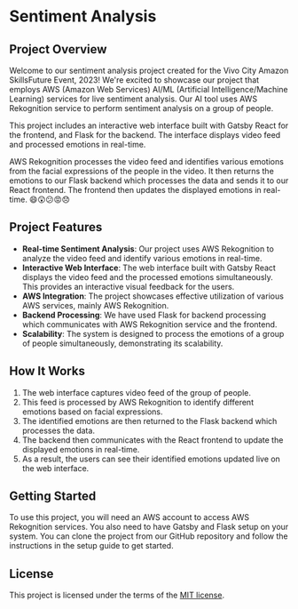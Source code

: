 # Sentiment Analysis

## Project Overview

Welcome to our sentiment analysis project created for the Vivo City Amazon SkillsFuture Event, 2023! We're excited to showcase our project that employs AWS (Amazon Web Services) AI/ML (Artificial Intelligence/Machine Learning) services for live sentiment analysis. Our AI tool uses AWS Rekognition service to perform sentiment analysis on a group of people. 

This project includes an interactive web interface built with Gatsby React for the frontend, and Flask for the backend. The interface displays video feed and processed emotions in real-time. 

AWS Rekognition processes the video feed and identifies various emotions from the facial expressions of the people in the video. It then returns the emotions to our Flask backend which processes the data and sends it to our React frontend. The frontend then updates the displayed emotions in real-time. 😄😲😕😡😞

## Project Features

- **Real-time Sentiment Analysis**: Our project uses AWS Rekognition to analyze the video feed and identify various emotions in real-time.
- **Interactive Web Interface**: The web interface built with Gatsby React displays the video feed and the processed emotions simultaneously. This provides an interactive visual feedback for the users.
- **AWS Integration**: The project showcases effective utilization of various AWS services, mainly AWS Rekognition.
- **Backend Processing**: We have used Flask for backend processing which communicates with AWS Rekognition service and the frontend.
- **Scalability**: The system is designed to process the emotions of a group of people simultaneously, demonstrating its scalability.

## How It Works

1. The web interface captures video feed of the group of people.
2. This feed is processed by AWS Rekognition to identify different emotions based on facial expressions.
3. The identified emotions are then returned to the Flask backend which processes the data.
4. The backend then communicates with the React frontend to update the displayed emotions in real-time.
5. As a result, the users can see their identified emotions updated live on the web interface.

## Getting Started

To use this project, you will need an AWS account to access AWS Rekognition services. You also need to have Gatsby and Flask setup on your system. You can clone the project from our GitHub repository and follow the instructions in the setup guide to get started.

## License

This project is licensed under the terms of the [MIT license](LICENSE).
